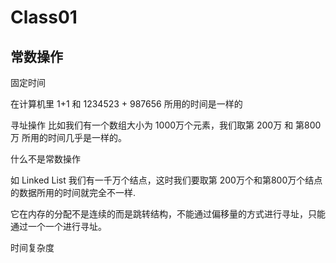 [](https://shimo.im/docs/68cd6h3TwygPwx8W/read)


# Class01

## 常数操作

固定时间

在计算机里 1+1 和 1234523 + 987656 所用的时间是一样的


寻址操作 比如我们有一个数组大小为 1000万个元素，我们取第 200万 和 第800万 所用的时间几乎是一样的。

什么不是常数操作

如 Linked List 我们有一千万个结点，这时我们要取第 200万个和第800万个结点的数据所用的时间就完全不一样.

它在内存的分配不是连续的而是跳转结构，不能通过偏移量的方式进行寻址，只能通过一个一个进行寻址。

时间复杂度

